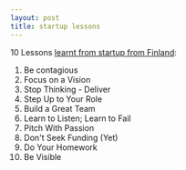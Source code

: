 ```yaml
---
layout: post
title: startup lessons
---
```

10 Lessons [learnt from startup from Finland](http://www.readwriteweb.com/start/2010/08/10-lessons-from-finlands-summe.php):

1. Be contagious
2. Focus on a Vision
3. Stop Thinking - Deliver
4. Step Up to Your Role
5. Build a Great Team
6. Learn to Listen; Learn to Fail
7. Pitch With Passion
8. Don't Seek Funding (Yet)
9. Do Your Homework
10. Be Visible
